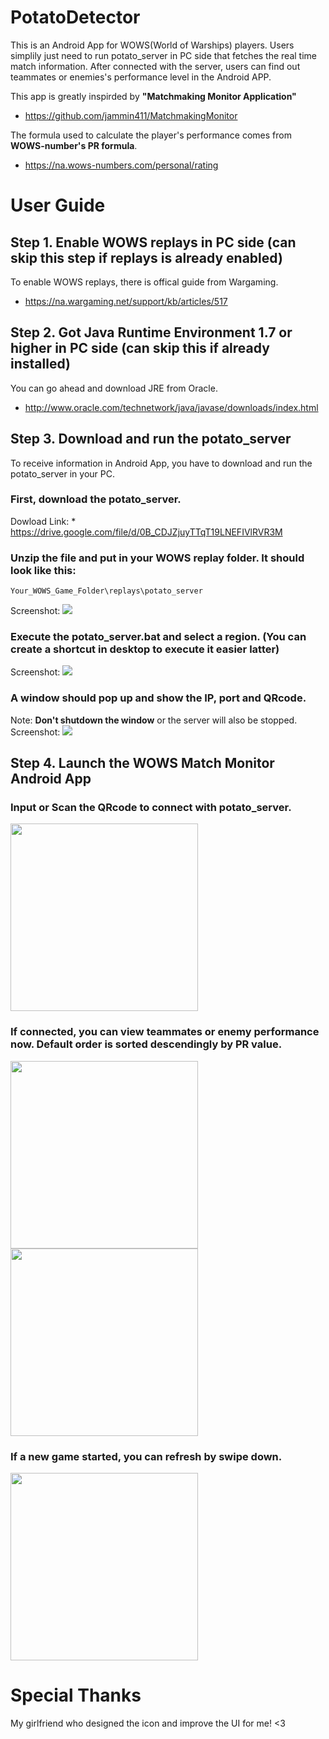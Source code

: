 # PotatoDetector

This is an Android App for WOWS(World of Warships) players. Users simplily just need to run potato_server in PC side that fetches the real time match information. After connected with the server, users can find out teammates or enemies's performance level in the Android APP.

This app is greatly inspirded by <b>"Matchmaking Monitor Application" </b>
* https://github.com/jammin411/MatchmakingMonitor

The formula used to calculate the player's performance comes from <b>WOWS-number's PR formula</b>.
* https://na.wows-numbers.com/personal/rating

# User Guide

## Step 1. Enable WOWS replays in PC side (can skip this step if replays is already enabled)
To enable WOWS replays, there is offical guide from Wargaming.
* https://na.wargaming.net/support/kb/articles/517

## Step 2. Got Java Runtime Environment 1.7 or higher in PC side (can skip this if already installed)
You can go ahead and download JRE from Oracle.
* http://www.oracle.com/technetwork/java/javase/downloads/index.html

## Step 3. Download and run the potato_server
To receive information in Android App, you have to download and run the potato_server in your PC. 

### First, download the potato_server.
Dowload Link: * https://drive.google.com/file/d/0B_CDJZjuyTTqT19LNEFIVlRVR3M
### Unzip the file and put in your WOWS replay folder. It should look like this:
```
Your_WOWS_Game_Folder\replays\potato_server
```
Screenshot:
<img src="https://raw.githubusercontent.com/Vigroid/PotatoDetector/master/screenshots/server_unzip.jpg">

### Execute the potato_server.bat and select a region. (You can create a shortcut in desktop to execute it easier latter)
Screenshot:
<img src="https://raw.githubusercontent.com/Vigroid/PotatoDetector/master/screenshots/region.jpg">

### A window should pop up and show the IP, port and QRcode.
Note: <b>Don't shutdown the window</b> or the server will also be stopped.
Screenshot:
<img src="https://raw.githubusercontent.com/Vigroid/PotatoDetector/master/screenshots/server_UI.jpg">

## Step 4. Launch the WOWS Match Monitor Android App

### Input or Scan the QRcode to connect with potato_server.
<img src="https://raw.githubusercontent.com/Vigroid/PotatoDetector/master/screenshots/connect.png" width="300">

### If connected, you can view teammates or enemy performance now. Default order is sorted descendingly by PR value.
<img src="https://raw.githubusercontent.com/Vigroid/PotatoDetector/master/screenshots/team.png" width="300">
<img src="https://raw.githubusercontent.com/Vigroid/PotatoDetector/master/screenshots/enemy.png", width="300">

### If a new game started, you can refresh by swipe down.
<img src="https://raw.githubusercontent.com/Vigroid/PotatoDetector/master/screenshots/refresh.png" width="300">

# Special Thanks

My girlfriend who designed the icon and improve the UI for me! <3
